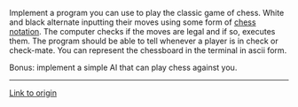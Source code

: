 Implement a program you can use to play the classic game of chess. White and black alternate inputting their moves using some form of [chess notation](http://en.wikipedia.org/wiki/Chess_notation). The computer checks if the moves are legal and if so, executes them. The program should be able to tell whenever a player is in check or check-mate. You can represent the chessboard in the terminal in ascii form.

Bonus: implement a simple AI that can play chess against you.

---

[Link to origin](https://www.reddit.com/r/dailyprogrammer/vfykg)